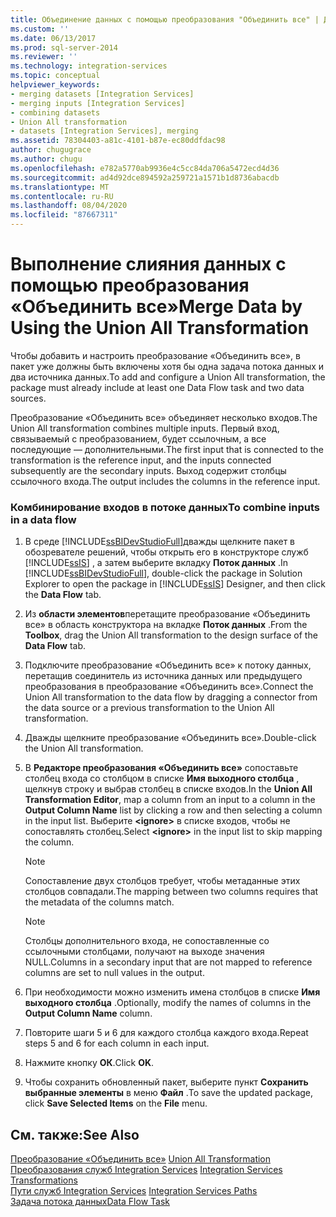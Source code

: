 ```yaml
---
title: Объединение данных с помощью преобразования "Объединить все" | Документы Майкрософт
ms.custom: ''
ms.date: 06/13/2017
ms.prod: sql-server-2014
ms.reviewer: ''
ms.technology: integration-services
ms.topic: conceptual
helpviewer_keywords:
- merging datasets [Integration Services]
- merging inputs [Integration Services]
- combining datasets
- Union All transformation
- datasets [Integration Services], merging
ms.assetid: 78304403-a81c-4101-b87e-ec80ddfdac98
author: chugugrace
ms.author: chugu
ms.openlocfilehash: e782a5770ab9936e4c5cc84da706a5472ecd4d36
ms.sourcegitcommit: ad4d92dce894592a259721a1571b1d8736abacdb
ms.translationtype: MT
ms.contentlocale: ru-RU
ms.lasthandoff: 08/04/2020
ms.locfileid: "87667311"
---
```

# <a name="merge-data-by-using-the-union-all-transformation"></a><span data-ttu-id="3b16f-102">Выполнение слияния данных с помощью преобразования «Объединить все»</span><span class="sxs-lookup"><span data-stu-id="3b16f-102">Merge Data by Using the Union All Transformation</span></span>
  <span data-ttu-id="3b16f-103">Чтобы добавить и настроить преобразование «Объединить все», в пакет уже должны быть включены хотя бы одна задача потока данных и два источника данных.</span><span class="sxs-lookup"><span data-stu-id="3b16f-103">To add and configure a Union All transformation, the package must already include at least one Data Flow task and two data sources.</span></span>  
  
 <span data-ttu-id="3b16f-104">Преобразование «Объединить все» объединяет несколько входов.</span><span class="sxs-lookup"><span data-stu-id="3b16f-104">The Union All transformation combines multiple inputs.</span></span> <span data-ttu-id="3b16f-105">Первый вход, связываемый с преобразованием, будет ссылочным, а все последующие — дополнительными.</span><span class="sxs-lookup"><span data-stu-id="3b16f-105">The first input that is connected to the transformation is the reference input, and the inputs connected subsequently are the secondary inputs.</span></span> <span data-ttu-id="3b16f-106">Выход содержит столбцы ссылочного входа.</span><span class="sxs-lookup"><span data-stu-id="3b16f-106">The output includes the columns in the reference input.</span></span>  
  
### <a name="to-combine-inputs-in-a-data-flow"></a><span data-ttu-id="3b16f-107">Комбинирование входов в потоке данных</span><span class="sxs-lookup"><span data-stu-id="3b16f-107">To combine inputs in a data flow</span></span>  
  
1.  <span data-ttu-id="3b16f-108">В среде [!INCLUDE[ssBIDevStudioFull](../../../includes/ssbidevstudiofull-md.md)]дважды щелкните пакет в обозревателе решений, чтобы открыть его в конструкторе служб [!INCLUDE[ssIS](../../../includes/ssis-md.md)] , а затем выберите вкладку **Поток данных** .</span><span class="sxs-lookup"><span data-stu-id="3b16f-108">In [!INCLUDE[ssBIDevStudioFull](../../../includes/ssbidevstudiofull-md.md)], double-click the package in Solution Explorer to open the package in [!INCLUDE[ssIS](../../../includes/ssis-md.md)] Designer, and then click the **Data Flow** tab.</span></span>  
  
2.  <span data-ttu-id="3b16f-109">Из **области элементов**перетащите преобразование «Объединить все» в область конструктора на вкладке **Поток данных** .</span><span class="sxs-lookup"><span data-stu-id="3b16f-109">From the **Toolbox**, drag the Union All transformation to the design surface of the **Data Flow** tab.</span></span>  
  
3.  <span data-ttu-id="3b16f-110">Подключите преобразование «Объединить все» к потоку данных, перетащив соединитель из источника данных или предыдущего преобразования в преобразование «Объединить все».</span><span class="sxs-lookup"><span data-stu-id="3b16f-110">Connect the Union All transformation to the data flow by dragging a connector from the data source or a previous transformation to the Union All transformation.</span></span>  
  
4.  <span data-ttu-id="3b16f-111">Дважды щелкните преобразование «Объединить все».</span><span class="sxs-lookup"><span data-stu-id="3b16f-111">Double-click the Union All transformation.</span></span>  
  
5.  <span data-ttu-id="3b16f-112">В **Редакторе преобразования «Объединить все»** сопоставьте столбец входа со столбцом в списке **Имя выходного столбца** , щелкнув строку и выбрав столбец в списке входов.</span><span class="sxs-lookup"><span data-stu-id="3b16f-112">In the **Union All Transformation Editor**, map a column from an input to a column in the **Output Column Name** list by clicking a row and then selecting a column in the input list.</span></span> <span data-ttu-id="3b16f-113">Выберите **\<ignore>** в списке входов, чтобы не сопоставлять столбец.</span><span class="sxs-lookup"><span data-stu-id="3b16f-113">Select **\<ignore>** in the input list to skip mapping the column.</span></span>  
  
    > [!NOTE]  
    >  <span data-ttu-id="3b16f-114">Сопоставление двух столбцов требует, чтобы метаданные этих столбцов совпадали.</span><span class="sxs-lookup"><span data-stu-id="3b16f-114">The mapping between two columns requires that the metadata of the columns match.</span></span>  
  
    > [!NOTE]  
    >  <span data-ttu-id="3b16f-115">Столбцы дополнительного входа, не сопоставленные со ссылочными столбцами, получают на выходе значения NULL.</span><span class="sxs-lookup"><span data-stu-id="3b16f-115">Columns in a secondary input that are not mapped to reference columns are set to null values in the output.</span></span>  
  
6.  <span data-ttu-id="3b16f-116">При необходимости можно изменить имена столбцов в списке **Имя выходного столбца** .</span><span class="sxs-lookup"><span data-stu-id="3b16f-116">Optionally, modify the names of columns in the **Output Column Name** column.</span></span>  
  
7.  <span data-ttu-id="3b16f-117">Повторите шаги 5 и 6 для каждого столбца каждого входа.</span><span class="sxs-lookup"><span data-stu-id="3b16f-117">Repeat steps 5 and 6 for each column in each input.</span></span>  
  
8.  <span data-ttu-id="3b16f-118">Нажмите кнопку **ОК**.</span><span class="sxs-lookup"><span data-stu-id="3b16f-118">Click **OK**.</span></span>  
  
9. <span data-ttu-id="3b16f-119">Чтобы сохранить обновленный пакет, выберите пункт **Сохранить выбранные элементы** в меню **Файл** .</span><span class="sxs-lookup"><span data-stu-id="3b16f-119">To save the updated package, click **Save Selected Items** on the **File** menu.</span></span>  
  
## <a name="see-also"></a><span data-ttu-id="3b16f-120">См. также:</span><span class="sxs-lookup"><span data-stu-id="3b16f-120">See Also</span></span>  
 <span data-ttu-id="3b16f-121">[Преобразование «Объединить все»](union-all-transformation.md) </span><span class="sxs-lookup"><span data-stu-id="3b16f-121">[Union All Transformation](union-all-transformation.md) </span></span>  
 <span data-ttu-id="3b16f-122">[Преобразования служб Integration Services](integration-services-transformations.md) </span><span class="sxs-lookup"><span data-stu-id="3b16f-122">[Integration Services Transformations](integration-services-transformations.md) </span></span>  
 <span data-ttu-id="3b16f-123">[Пути служб Integration Services](../integration-services-paths.md) </span><span class="sxs-lookup"><span data-stu-id="3b16f-123">[Integration Services Paths](../integration-services-paths.md) </span></span>  
 [<span data-ttu-id="3b16f-124">Задача потока данных</span><span class="sxs-lookup"><span data-stu-id="3b16f-124">Data Flow Task</span></span>](../../control-flow/data-flow-task.md)  
  
  
